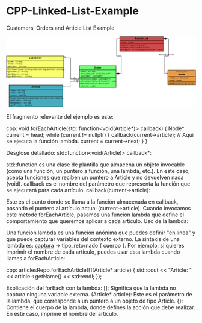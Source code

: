 # CPP-Linked-List-Example
Customers, Orders and Article List Example

![Diagrama de Clases UML](./uml/class-diagram.png)


El fragmento relevante del ejemplo es este:

cpp:
void forEachArticle(std::function<void(Article*)> callback) {
    Node* current = head;
    while (current != nullptr) {
        callback(current->article);  // Aquí se ejecuta la función lambda.
        current = current->next;
    }
}

Desglose detallado:
std::function<void(Article)> callback*:

std::function es una clase de plantilla que almacena un objeto invocable (como una función, un puntero a función, una lambda, etc.).
En este caso, acepta funciones que reciben un puntero a Article y no devuelven nada (void).
callback es el nombre del parámetro que representa la función que se ejecutará para cada artículo.
callback(current->article):

Este es el punto donde se llama a la función almacenada en callback, pasando el puntero al artículo actual (current->article).
Cuando invocamos este método forEachArticle, pasamos una función lambda que define el comportamiento que queremos aplicar a cada artículo.
Uso de la lambda:

Una función lambda es una función anónima que puedes definir "en línea" y que puede capturar variables del contexto externo.
La sintaxis de una lambda es: [captura](parámetros) -> tipo_retornado { cuerpo }.
Por ejemplo, si quieres imprimir el nombre de cada artículo, puedes usar esta lambda cuando llames a forEachArticle:

cpp:
articlesRepo.forEachArticle([](Article* article) {
    std::cout << "Article: " << article->getName() << std::endl;
});


Explicación del forEach con la lambda:
[]: Significa que la lambda no captura ninguna variable externa.
(Article* article): Este es el parámetro de la lambda, que corresponde a un puntero a un objeto de tipo Article.
{}: Contiene el cuerpo de la lambda, donde defines la acción que debe realizar. En este caso, imprime el nombre del artículo.
